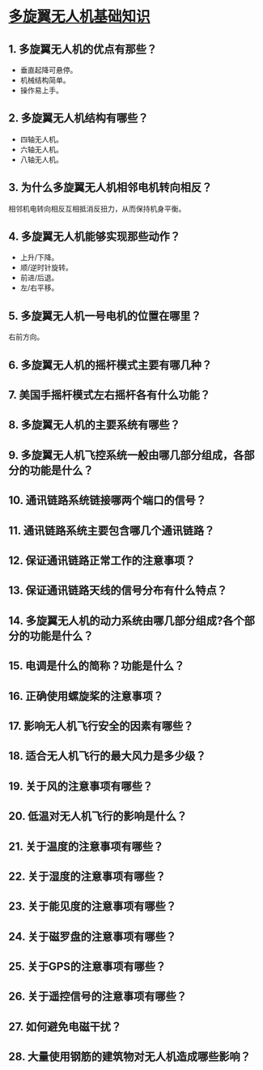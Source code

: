 # [多旋翼无人机基础知识 ](http://uastc.dewx.net/course/272057?curriculumId=272057k6j3wl5z&isNeedLog= )
## 1. 多旋翼无人机的优点有那些？
- 垂直起降可悬停。
- 机械结构简单。
- 操作易上手。
## 2. 多旋翼无人机结构有哪些？
- 四轴无人机。
- 六轴无人机。
- 八轴无人机。
## 3. 为什么多旋翼无人机相邻电机转向相反？
相邻机电转向相反互相抵消反扭力，从而保持机身平衡。
## 4. 多旋翼无人机能够实现那些动作？
- 上升/下降。
- 顺/逆时针旋转。
- 前进/后退。
- 左/右平移。
## 5. 多旋翼无人机一号电机的位置在哪里？
右前方向。
## 6. 多旋翼无人机的摇杆模式主要有哪几种？
## 7. 美国手摇杆模式左右摇杆各有什么功能？
## 8. 多旋翼无人机的主要系统有哪些？
## 9. 多旋翼无人机飞控系统一般由哪几部分组成，各部分的功能是什么？
## 10. 通讯链路系统链接哪两个端口的信号？
## 11. 通讯链路系统主要包含哪几个通讯链路？
## 12. 保证通讯链路正常工作的注意事项？
## 13. 保证通讯链路天线的信号分布有什么特点？
## 14. 多旋翼无人机的动力系统由哪几部分组成?各个部分的功能是什么？
## 15. 电调是什么的简称？功能是什么？
## 16. 正确使用螺旋桨的注意事项？
## 17. 影响无人机飞行安全的因素有哪些？
## 18. 适合无人机飞行的最大风力是多少级？
## 19. 关于风的注意事项有哪些？
## 20. 低温对无人机飞行的影响是什么？
## 21. 关于温度的注意事项有哪些？
## 22. 关于湿度的注意事项有哪些？
## 23. 关于能见度的注意事项有哪些？
## 24. 关于磁罗盘的注意事项有哪些？
## 25. 关于GPS的注意事项有哪些？
## 26. 关于遥控信号的注意事项有哪些？
## 27. 如何避免电磁干扰？
## 28. 大量使用钢筋的建筑物对无人机造成哪些影响？



